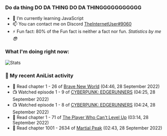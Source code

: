 ### Do da thing DO DA THING DO DA THINGGGGGGGGGGG

<!-- **TheInternetUser0/TheInternetUser0** is a ✨ _special_ ✨ repository because its `README.md` (this file) appears on your GitHub profile. -->


- 🌱 I’m currently learning JavaScript
- 📫 You can contact me on Discord [TheInternetUser#9060](https://discord.com/users/534117072796385300)
- ⚡ Fun fact: 80% of the Fun fact is neither a fact nor fun. _Statistics by me 😎_

### What I'm doing right now:
![Stats](https://discord.c99.nl/widget/theme-3/534117072796385300.png)

### 🌸 My recent AniList activity

<!-- ANILIST_ACTIVITY:start -->

-   📖 Read chapter 1 - 26 of [Brave New World](https://anilist.co/manga/122161) (04:46, 28 September 2022)
-   📺 Watched episode 1 - 9 of [CYBERPUNK: EDGERUNNERS](https://anilist.co/anime/120377) (04:25, 28 September 2022)
-   📺 Watched episode 1 - 8 of [CYBERPUNK: EDGERUNNERS](https://anilist.co/anime/120377) (04:24, 28 September 2022)
-   📖 Read chapter 1 - 71 of [The Player Who Can't Level Up](https://anilist.co/manga/130511) (03:14, 28 September 2022)
-   📖 Read chapter 1001 - 2634 of [Martial Peak](https://anilist.co/manga/104494) (02:43, 28 September 2022)

<!-- ANILIST_ACTIVITY:end -->
